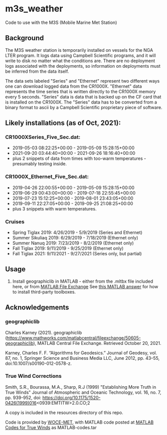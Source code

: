 # m3s_weather

Code to use with the M3S (Mobile Marine Met Station) 

## Background

The M3S weather station is temporarily installed on vessels for the NGA LTER program.
It logs data using Campbell Scientific programs, and it will write to disk no matter what 
the conditions are. There are no deployment logs associated with the deployments, so
information on deployments must be inferred from the data itself.

The data sets labeled "Series" and "Ethernet" represent two different ways one can 
download logged data from the CR1000X. "Ethernet" data represents the time series 
that is written directly to the CR1000X memory every 5 seconds. "Series" data is data 
that is backed up on the CF card that is installed on the CR1000X.  The "Series" data 
has to be converted from a binary format to ascii by a Campbell Scientific proprietary 
piece of software.


## Likely installations (as of Oct, 2021):

### CR1000XSeries_Five_Sec.dat:
* 2019-05-03 08:22:25+00:00  -  2019-05-09 15:28:15+00:00
* 2021-09-20 03:44:40+00:00  -  2021-09-26 18:16:40+00:00
* plus 2 snippets of data from times with too-warm temperatures - presumably testing inside.

### CR1000X_Ethernet_Five_Sec.dat:
* 2019-04-26 22:00:55+00:00  -  2019-05-09 15:28:15+00:00
* 2019-06-29 00:43:00+00:00  -  2019-07-18 22:55:45+00:00
* 2019-07-23 15:12:25+00:00  -  2019-08-01 23:43:05+00:00
* 2019-09-11 22:27:05+00:00  -  2019-09-25 21:08:25+00:00
* plus 3 snippets with warm temperatures.

### Cruises
* Spring Tiglax 2019: 4/26/2019 - 5/9/2019 (Series and Ethernet)
* Summer Sikuliaq 2019: 6/29/2019 - 7/18/2019 (Ethernet only)
* Summer Nanuq 2019: 7/23/2019 - 8/2/2019 (Ethernet only)
* Fall Tiglax 2019: 9/11/2019 - 9/25/2019 (Ethernet only)
* Fall Tiglax 2021: 9/11/2021 - 9/27/2021 (Series only, but partial)

## Usage

1. Install geographiclib in MATLAB - either from the .mltbx file included here, or 
from [MATLAB File Exchange](https://www.mathworks.com/matlabcentral/fileexchange/50605-geographiclib?s_tid=mwa_osa_a)  See [this MATLAB answer](https://www.mathworks.com/matlabcentral/answers/101885-how-do-i-install-additional-toolboxes-into-an-existing-installation-of-matlab#answer_182191) for how to install third-party toolboxes.


## Acknowledgements

### geographiclib

Charles Karney (2021). geographiclib (https://www.mathworks.com/matlabcentral/fileexchange/50605-geographiclib), MATLAB Central File Exchange. Retrieved October 20, 2021.

Karney, Charles F. F. “Algorithms for Geodesics.” Journal of Geodesy, vol. 87, no. 1, Springer Science and Business Media LLC, June 2012, pp. 43–55, doi:10.1007/s00190-012-0578-z.

### True Wind Corrections

Smith, S.R., Bourassa, M.A., Sharp, R.J (1999) "Establishing More Truth in True Winds"
Journal of Atmospheric and Oceanic Technology, vol. 16, no. 7, pp. 939-952,
doi: https://doi.org/10.1175/1520-0426(1999)016<0939:EMTITW>2.0.CO;2

A copy is included in the resources directory of this repo.

Code is provided by [WOCE-MET](https://www.coaps.fsu.edu/woce/truewind/truewinds.html),
with MATLAB code posted at [MATLAB Codes for True Winds](https://www.coaps.fsu.edu/woce/truewind/true-MATLAB.html) as MATLAB-codes.tar

